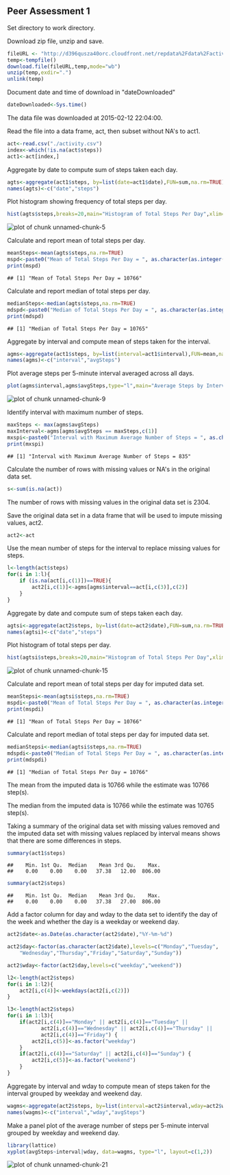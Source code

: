 ## Peer Assessment 1

Set directory to work directory.

Download zip file, unzip and save.

```r
fileURL <- "http://d396qusza40orc.cloudfront.net/repdata%2Fdata%2Factivity.zip"
temp<-tempfile()
download.file(fileURL,temp,mode="wb")
unzip(temp,exdir=".")
unlink(temp)
```

Document date and time of download in "dateDownloaded"

```r
dateDownloaded<-Sys.time()
```
The data file was downloaded at 2015-02-12 22:04:00.

Read the file into a data frame, act, then subset without NA's to act1.

```r
act<-read.csv("./activity.csv")
index<-which(!is.na(act$steps))
act1<-act[index,]
```

Aggregate by date to compute sum of steps taken each day.

```r
agts<-aggregate(act1$steps, by=list(date=act1$date),FUN=sum,na.rm=TRUE)
names(agts)<-c("date","steps")
```

Plot histogram showing frequency of total steps per day.

```r
hist(agts$steps,breaks=20,main="Histogram of Total Steps Per Day",xlim=c(0,25000),xlab="Total Steps Per Day",ylim=c(0,10))
```

![plot of chunk unnamed-chunk-5](figure/unnamed-chunk-5-1.png) 

Calculate and report mean of total steps per day.

```r
meanSteps<-mean(agts$steps,na.rm=TRUE)
mspd<-paste0("Mean of Total Steps Per Day = ", as.character(as.integer(meanSteps)))
print(mspd)
```

```
## [1] "Mean of Total Steps Per Day = 10766"
```

Calculate and report median of total steps per day.

```r
medianSteps<-median(agts$steps,na.rm=TRUE)
mdspd<-paste0("Median of Total Steps Per Day = ", as.character(as.integer(medianSteps)))
print(mdspd)
```

```
## [1] "Median of Total Steps Per Day = 10765"
```

Aggregate by interval and compute mean of steps taken for the interval.

```r
agms<-aggregate(act1$steps, by=list(interval=act1$interval),FUN=mean,na.rm=TRUE)
names(agms)<-c("interval","avgSteps")
```

Plot average steps per 5-minute interval averaged across all days.

```r
plot(agms$interval,agms$avgSteps,type="l",main="Average Steps by Interval",xlab="5 Minute Intervals",ylab="Average Steps per Interval")
```

![plot of chunk unnamed-chunk-9](figure/unnamed-chunk-9-1.png) 

Identify interval with maximum number of steps.

```r
maxSteps <- max(agms$avgSteps)
maxInterval<-agms[agms$avgSteps == maxSteps,c(1)]
mxspi<-paste0("Interval with Maximum Average Number of Steps = ", as.character(maxInterval))
print(mxspi)
```

```
## [1] "Interval with Maximum Average Number of Steps = 835"
```

Calculate the number of rows with missing values or NA's in the original data set.

```r
s<-sum(is.na(act))
```

The number of rows with missing values in the original data set is 2304.

Save the original data set in a data frame that will be used to impute missing values, act2.

```r
act2<-act
```

Use the mean number of steps for the interval to replace missing values for steps.

```r
l<-length(act$steps)
for(i in 1:l){
    if (is.na(act[i,c(1)])==TRUE){
        act2[i,c(1)]<-agms[agms$interval==act[i,c(3)],c(2)]
    }
}
```

Aggregate by date and compute sum of steps taken each day.

```r
agtsi<-aggregate(act2$steps, by=list(date=act2$date),FUN=sum,na.rm=TRUE)
names(agtsi)<-c("date","steps")
```

Plot histogram of total steps per day.

```r
hist(agtsi$steps,breaks=20,main="Histogram of Total Steps Per Day",xlim=c(0,25000),ylim=c(0,20),xlab="Total Steps Per Day")
```

![plot of chunk unnamed-chunk-15](figure/unnamed-chunk-15-1.png) 

Calculate and report mean of total steps per day for imputed data set.

```r
meanStepsi<-mean(agtsi$steps,na.rm=TRUE)
mspdi<-paste0("Mean of Total Steps Per Day = ", as.character(as.integer(meanStepsi)))
print(mspdi)
```

```
## [1] "Mean of Total Steps Per Day = 10766"
```

Calculate and report median of total steps per day for imputed data set.

```r
medianStepsi<-median(agtsi$steps,na.rm=TRUE)
mdspdi<-paste0("Median of Total Steps Per Day = ", as.character(as.integer(medianStepsi)))
print(mdspdi)
```

```
## [1] "Median of Total Steps Per Day = 10766"
```

The mean from the imputed data is 10766 while the estimate was 10766 step(s).  

The median from the imputed data is 10766 while the estimate was 10765 step(s).  

Taking a summary of the original data set with missing values removed and the imputed data set with missing values replaced by interval means shows that there are some differences in steps.

```r
summary(act1$steps)
```

```
##    Min. 1st Qu.  Median    Mean 3rd Qu.    Max. 
##    0.00    0.00    0.00   37.38   12.00  806.00
```

```r
summary(act2$steps)
```

```
##    Min. 1st Qu.  Median    Mean 3rd Qu.    Max. 
##    0.00    0.00    0.00   37.38   27.00  806.00
```

Add a factor column for day and wday to the data set to identify the day of the week and whether the day is a weekday or weekend day.

```r
act2$date<-as.Date(as.character(act2$date),"%Y-%m-%d")

act2$day<-factor(as.character(act2$date),levels=c("Monday","Tuesday",
    "Wednesday","Thursday","Friday","Saturday","Sunday"))

act2$wday<-factor(act2$day,levels=c("weekday","weekend"))

l2<-length(act2$steps)
for(i in 1:l2){
    act2[i,c(4)]<-weekdays(act2[i,c(2)])
}

l3<-length(act2$steps)
for(i in 1:l3){
    if(act2[i,c(4)]=="Monday" || act2[i,c(4)]=="Tuesday" ||
           act2[i,c(4)]=="Wednesday" || act2[i,c(4)]=="Thursday" ||
           act2[i,c(4)]=="Friday") {
        act2[i,c(5)]<-as.factor("weekday")
    }
    if(act2[i,c(4)]=="Saturday" || act2[i,c(4)]=="Sunday") {
        act2[i,c(5)]<-as.factor("weekend")
    } 
}
```

Aggregate by interval and wday to compute mean of steps taken for the interval grouped by weekday and weekend day.

```r
wagms<-aggregate(act2$steps, by=list(interval=act2$interval,wday=act2$wday),FUN=mean,na.rm=TRUE)
names(wagms)<-c("interval","wday","avgSteps")
```

Make a panel plot of the average number of steps per 5-minute interval grouped by weekday and weekend day.

```r
library(lattice)
xyplot(avgSteps~interval|wday, data=wagms, type="l", layout=c(1,2))
```

![plot of chunk unnamed-chunk-21](figure/unnamed-chunk-21-1.png) 
